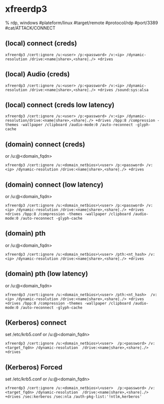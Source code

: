 # xfreerdp3

% rdp, windows
#plateform/linux  #target/remote  #protocol/rdp #port/3389 #cat/ATTACK/CONNECT 

##  (local) connect (creds)
```
xfreerdp3 /cert:ignore /u:<user> /p:<password> /v:<ip> /dynamic-resolution /drive:<name|share>,<share|./> +drives
```

##  (local) Audio (creds)
```
xfreerdp3 /cert:ignore /u:<user> /p:<password> /v:<ip> /dynamic-resolution /drive:<name|share>,<share|./> +drives /sound:sys:alsa
```


##  (local) connect (creds low latency)
```
xfreerdp3 /cert:ignore /u:<user> /p:<password> /v:<ip> /dynamic-resolution/drive:<name|share>,<share|./> +drives /bpp:8 /compression -themes -wallpaper /clipboard /audio-mode:0 /auto-reconnect -glyph-cache
```


##  (domain) connect (creds)
or /u:<user>@<domain_fqdn>
```
xfreerdp3 /cert:ignore /u:<domain_netbios>\<user> /p:<password> /v:<ip> /dynamic-resolution /drive:<name|share>,<share|./> +drives
```

##  (domain) connect (low latency)
or /u:<user>@<domain_fqdn>
```
xfreerdp3 /cert:ignore /u:<domain_netbios>\<user> /p:<password> /v:<ip> /dynamic-resolution /drive:<name|share>,<share|./> +drives +drives /bpp:8 /compression -themes -wallpaper /clipboard /audio-mode:0 /auto-reconnect -glyph-cache
```


## (domain) pth
or /u:<user>@<domain_fqdn>
```
xfreerdp3 /cert:ignore /u:<domain_netbios>\<user> /pth:<nt_hash> /v:<ip> /dynamic-resolution /drive:<name|share>,<share|./> +drives
```

## (domain) pth (low latency)
or /u:<user>@<domain_fqdn>
```
xfreerdp3 /cert:ignore /u:<domain_netbios>\<user> /pth:<nt_hash>  /v:<ip> /dynamic-resolution /drive:<name|share>,<share|./> +drives +drives /bpp:8 /compression -themes -wallpaper /clipboard /audio-mode:0 /auto-reconnect -glyph-cache
```

## (Kerberos) connect
set /etc/krb5.conf
or /u:<user>@<domain_fqdn>
```
xfreerdp3 /cert:ignore /u:<domain_netbios>\<user>  /p:<password> /v:<target_fqdn> /dynamic-resolution  /drive:<name|share>,<share|./> +drives
```

## (Kerberos) Forced
set /etc/krb5.conf
or /u:<user>@<domain_fqdn>
```
xfreerdp3 /cert:ignore /u:<domain_netbios>\<user>  /p:<password> /v:<target_fqdn> /dynamic-resolution  /drive:<name|share>,<share|./> +drives /sec:kerberos /sec:nla /auth-pkg-list:'!ntlm,kerberos' 
```